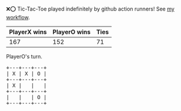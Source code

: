 :x::o: Tic-Tac-Toe played indefinitely by github action runners! See [my workflow](.github/workflows/play.yaml).

|PlayerX wins|PlayerO wins|Ties|
|-|-|-|
|167|152|71|

PlayerO's turn.

<pre>
+---+---+---+
| X | X | O |
+---+---+---+
| X |   |   |
+---+---+---+
|   |   | O |
+---+---+---+
</pre>